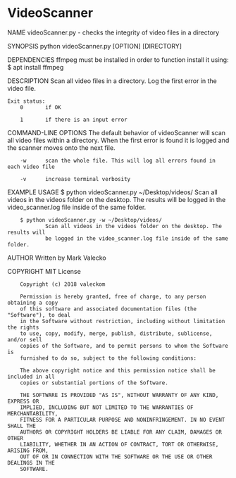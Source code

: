 # VideoScanner

NAME
        videoScanner.py - checks the integrity of video files in a directory

SYNOPSIS
        python videoScanner.py [OPTION] [DIRECTORY]

DEPENDENCIES
        ffmpeg must be installed in order to function
        install it using:
        $ apt install ffmpeg

DESCRIPTION
        Scan all video files in a directory. Log the first error in the video file.       

    Exit status:
        0       if OK

        1       if there is an input error

COMMAND-LINE OPTIONS
        The default behavior of videoScanner will scan all video files within a directory.
        When the first error is found it is logged and the scanner moves onto the next file.

        -w      scan the whole file. This will log all errors found in each video file

        -v      increase terminal verbosity

EXAMPLE USAGE
        $ python videoScanner.py ~/Desktop/videos/
                Scan all videos in the videos folder on the desktop. The results will
                be logged in the video_scanner.log file inside of the same folder.

        $ python videoScanner.py -w ~/Desktop/videos/
                Scan all videos in the videos folder on the desktop. The results will
                be logged in the video_scanner.log file inside of the same folder.

AUTHOR
        Written by Mark Valecko

COPYRIGHT
        MIT License

        Copyright (c) 2018 valeckom

        Permission is hereby granted, free of charge, to any person obtaining a copy
        of this software and associated documentation files (the "Software"), to deal
        in the Software without restriction, including without limitation the rights
        to use, copy, modify, merge, publish, distribute, sublicense, and/or sell
        copies of the Software, and to permit persons to whom the Software is
        furnished to do so, subject to the following conditions:

        The above copyright notice and this permission notice shall be included in all
        copies or substantial portions of the Software.

        THE SOFTWARE IS PROVIDED "AS IS", WITHOUT WARRANTY OF ANY KIND, EXPRESS OR
        IMPLIED, INCLUDING BUT NOT LIMITED TO THE WARRANTIES OF MERCHANTABILITY,
        FITNESS FOR A PARTICULAR PURPOSE AND NONINFRINGEMENT. IN NO EVENT SHALL THE
        AUTHORS OR COPYRIGHT HOLDERS BE LIABLE FOR ANY CLAIM, DAMAGES OR OTHER
        LIABILITY, WHETHER IN AN ACTION OF CONTRACT, TORT OR OTHERWISE, ARISING FROM,
        OUT OF OR IN CONNECTION WITH THE SOFTWARE OR THE USE OR OTHER DEALINGS IN THE
        SOFTWARE.
